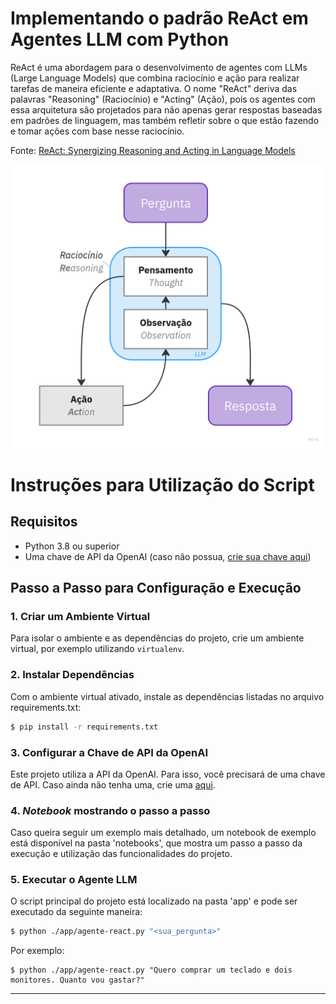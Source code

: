 # Implementando o padrão ReAct em Agentes LLM com Python

ReAct é uma abordagem para o desenvolvimento de agentes com LLMs (Large Language Models) que combina raciocínio e ação para realizar tarefas de maneira eficiente e adaptativa. O nome "ReAct" deriva das palavras "Reasoning" (Raciocínio) e "Acting" (Ação), pois os agentes com essa arquitetura são projetados para não apenas gerar respostas baseadas em padrões de linguagem, mas também refletir sobre o que estão fazendo e tomar ações com base nesse raciocínio.

Fonte: [ReAct: Synergizing Reasoning and Acting in Language Models](https://arxiv.org/abs/2210.03629)

![React](./images/react.png)

# Instruções para Utilização do Script

## Requisitos

- Python 3.8 ou superior
- Uma chave de API da OpenAI (caso não possua, [crie sua chave aqui](https://platform.openai.com/account/api-keys))

## Passo a Passo para Configuração e Execução

### 1. Criar um Ambiente Virtual

Para isolar o ambiente e as dependências do projeto, crie um ambiente virtual, por exemplo utilizando `virtualenv`. 

### 2. Instalar Dependências

Com o ambiente virtual ativado, instale as dependências listadas no arquivo requirements.txt:

```bash
$ pip install -r requirements.txt
```

### 3. Configurar a Chave de API da OpenAI
Este projeto utiliza a API da OpenAI. Para isso, você precisará de uma chave de API. Caso ainda não tenha uma, crie uma [aqui](https://platform.openai.com/account/api-keys).

### 4. *Notebook* mostrando o passo a passo

Caso queira seguir um exemplo mais detalhado, um notebook de exemplo está disponível na pasta 'notebooks', que mostra um passo a passo da execução e utilização das funcionalidades do projeto.

### 5. Executar o Agente LLM

O script principal do projeto está localizado na pasta 'app' e pode ser executado da seguinte maneira:

```bash
$ python ./app/agente-react.py "<sua_pergunta>"
```
Por exemplo:
```
$ python ./app/agente-react.py "Quero comprar um teclado e dois monitores. Quanto vou gastar?"
```

-----


